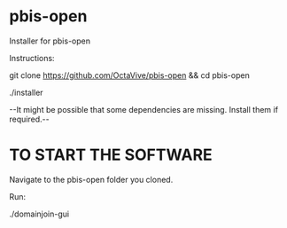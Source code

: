 # pbis-open

Installer for pbis-open

Instructions:

git clone https://github.com/OctaVive/pbis-open && cd pbis-open



./installer

--It might be possible that some dependencies are missing. Install them if required.--


# TO START THE SOFTWARE

Navigate to the pbis-open folder you cloned.

Run:

./domainjoin-gui

